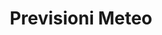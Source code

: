 ---
title: Previsioni Meteo
organization: OpenToscana
notes: 'Previsioni metereologiche di Prato rilasciate da OpenToscana, fonte Lamma.'
resources:
  - name: Previsioni Meteo
    url: 'http://www.lamma.rete.toscana.it/previ/ita/xml/comuni_web/dati/prato.xml'
    format: xml
category:
  - Ambiente
  - Meteo
maintainer: iltempe
maintainer_email: mtempestini@gmail.com
---